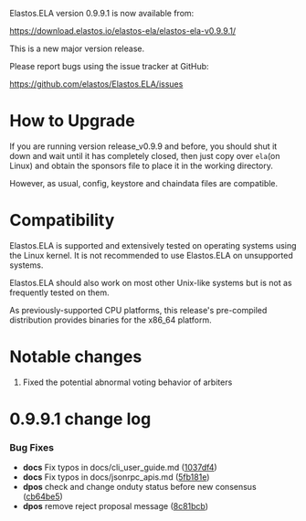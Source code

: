 Elastos.ELA version 0.9.9.1 is now available from:

  <https://download.elastos.io/elastos-ela/elastos-ela-v0.9.9.1/>

This is a new major version release.

Please report bugs using the issue tracker at GitHub:

  <https://github.com/elastos/Elastos.ELA/issues>

How to Upgrade
==============

If you are running version release_v0.9.9 and before, you should shut it down
and wait until it has completely closed, then just copy over `ela`(on Linux) 
and obtain the sponsors file to place it in the working directory.

However, as usual, config, keystore and chaindata files are compatible.

Compatibility
==============

Elastos.ELA is supported and extensively tested on operating systems
using the Linux kernel. It is not recommended to use Elastos.ELA on
unsupported systems.

Elastos.ELA should also work on most other Unix-like systems but is not
as frequently tested on them.

As previously-supported CPU platforms, this release's pre-compiled
distribution provides binaries for the x86_64 platform.

Notable changes
===============

1. Fixed the potential abnormal voting behavior of arbiters

0.9.9.1 change log
=================

### Bug Fixes

* **docs** Fix typos in docs/cli_user_guide.md ([1037df4](https://github.com/elastos/Elastos.ELA/commit/1037df427d1f507ba4f4ea9f1d9370f8789b73ac))
* **docs** Fix typos in docs/jsonrpc_apis.md ([5fb181e](https://github.com/elastos/Elastos.ELA/commit/5fb181e4d939bcb7e6ca7b118011fa8b49e0606d))
* **dpos** check and change onduty status before new consensus ([cb64be5](https://github.com/elastos/Elastos.ELA/commit/cb64be5e31a098269a3d342a566757d995c38b5f))
* **dpos** remove reject proposal message ([8c81bcb](https://github.com/elastos/Elastos.ELA/commit/8c81bcb0311fe38cf4180ed5c5dfc4fc17ccb7cd))

